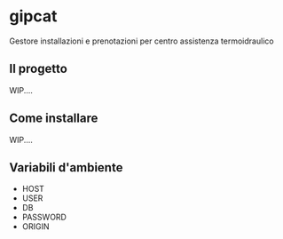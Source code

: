 # gipcat

Gestore installazioni e prenotazioni per centro assistenza termoidraulico

## Il progetto

WIP....

## Come installare

WIP....

## Variabili d'ambiente
- HOST
- USER
- DB
- PASSWORD
- ORIGIN